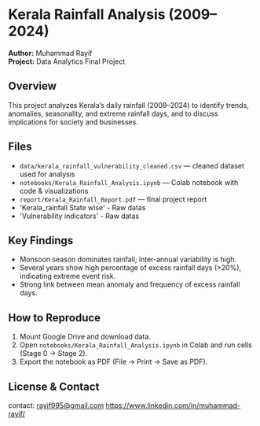 

# Kerala Rainfall Analysis (2009–2024)

**Author:** Muhammad Rayif  
**Project:** Data Analytics Final Project

## Overview
This project analyzes Kerala’s daily rainfall (2009–2024) to identify trends, anomalies, seasonality, and extreme rainfall days, and to discuss implications for society and businesses.

## Files
- `data/kerala_rainfall_vulnerability_cleaned.csv` — cleaned dataset used for analysis  
- `notebooks/Kerala_Rainfall_Analysis.ipynb` — Colab notebook with code & visualizations  
- `report/Kerala_Rainfall_Report.pdf` — final project report
- 'Kerala_rainfall State wise' -  Raw datas
- 'Vulnerability indicators' - Raw datas

## Key Findings
- Monsoon season dominates rainfall; inter-annual variability is high.  
- Several years show high percentage of excess rainfall days (>20%), indicating extreme event risk.  
- Strong link between mean anomaly and frequency of excess rainfall days.

## How to Reproduce
1. Mount Google Drive and download data.  
2. Open `notebooks/Kerala_Rainfall_Analysis.ipynb` in Colab and run cells (Stage 0 → Stage 2).  
3. Export the notebook as PDF (File → Print → Save as PDF).

## License & Contact
 contact: rayif995@gmail.com
 https://www.linkedin.com/in/muhammad-rayif/

